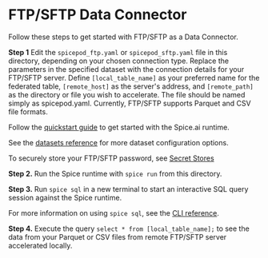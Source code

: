 # FTP/SFTP Data Connector

Follow these steps to get started with FTP/SFTP as a Data Connector.

**Step 1** Edit the `spicepod_ftp.yaml` or `spicepod_sftp.yaml` file in this directory, depending on your chosen connection type. Replace the parameters in the specified dataset with the connection details for your FTP/SFTP server. Define `[local_table_name]` as your preferred name for the federated table, `[remote_host]` as the server's address, and `[remote_path]` as the directory or file you wish to accelerate. The file should be named simply as spicepod.yaml. Currently, FTP/SFTP supports Parquet and CSV file formats.

Follow the [quickstart guide](https://docs.spiceai.org/getting-started) to get started with the Spice.ai runtime.

See the [datasets reference](https://docs.spiceai.org/reference/spicepod/datasets) for more dataset configuration options.

To securely store your FTP/SFTP password, see [Secret Stores](https://docs.spiceai.org/secret-stores)

**Step 2.** Run the Spice runtime with `spice run` from this directory.

**Step 3.** Run `spice sql` in a new terminal to start an interactive SQL query session against the Spice runtime.

For more information on using `spice sql`, see the [CLI reference](https://docs.spiceai.org/cli/reference/sql).

**Step 4.** Execute the query `select * from [local_table_name];` to see the data from your Parquet or CSV files from remote FTP/SFTP server accelerated locally.

